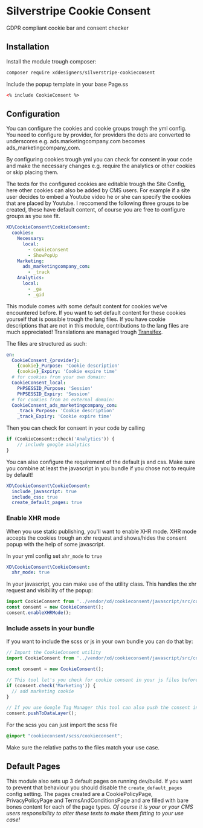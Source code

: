 # Silverstripe Cookie Consent
GDPR compliant cookie bar and consent checker

## Installation
Install the module trough composer:
```bash
composer require xddesigners/silverstripe-cookieconsent
``` 

Include the popup template in your base Page.ss
```html
<% include CookieConsent %>
```

## Configuration
You can configure the cookies and cookie groups trough the yml config. You need to configure by provider, for providers the dots are converted to underscores e.g. ads.marketingcompany.com becomes ads_marketingcompany_com.

By configuring cookies trough yml you can check for consent in your code and make the necessary changes e.g. require the analytics or other cookies or skip placing them.

The texts for the configured cookies are editable trough the Site Config, here other cookies can also be added by CMS users. 
For example if a site user decides to embed a Youtube video he or she can specify the cookies that are placed by Youtube.
I reccomend the following three groups to be created, these have default content, of course you are free to configure groups as you see fit.
```yaml
XD\CookieConsent\CookieConsent:
  cookies:
    Necessary:
      local:
        - CookieConsent
        - ShowPopUp
    Marketing:
      ads_marketingcompany_com:
        - _track
    Analytics:
      local:
        - _ga
        - _gid
```

This module comes with some default content for cookies we've encountered before. If you want to set default content for these cookies yourself that is possible trough the lang files. If you have cookie descriptions that are not in this module, contributions to the lang files are much appreciated! Translations are managed trough [Transifex](https://www.transifex.com/xd/cookie-consent).

The files are structured as such:
```yaml
en:
  CookieConsent_{provider}:
    {cookie}_Purpose: 'Cookie description'
    {cookie}_Expiry: 'Cookie expire time'
  # for cookies from your own domain:
  CookieConsent_local:
    PHPSESSID_Purpose: 'Session'
    PHPSESSID_Expiry: 'Session'
  # for cookies from an external domain:
  CookieConsent_ads_marketingcompany_com:
    _track_Purpose: 'Cookie description'
    _track_Expiry: 'Cookie expire time'
```

Then you can check for consent in your code by calling
```php
if (CookieConsent::check('Analytics')) {
    // include google analytics
}
```

You can also configure the requirement of the default js and css. 
Make sure you combine at least the javascript in you bundle if you chose not to require by default!
```yaml
XD\CookieConsent\CookieConsent:
  include_javascript: true
  include_css: true
  create_default_pages: true
```

### Enable XHR mode
When you use static publishing, you'll want to enable XHR mode. XHR mode accepts the cookies trough an xhr request and shows/hides the consent popup with the help of some javascript.

In your yml config set `xhr_mode` to `true`
```yaml
XD\CookieConsent\CookieConsent:
  xhr_mode: true
```

In your javascript, you can make use of the utility class. This handles the xhr request and visibility of the popup:
```js
import CookieConsent from '../vendor/xd/cookieconsent/javascript/src/cookieconsent';
const consent = new CookieConsent();
consent.enableXHRMode();
```

### Include assets in your bundle
If you want to include the scss or js in your own bundle you can do that by:
```js
// Import the CookieConsent utility 
import CookieConsent from '../vendor/xd/cookieconsent/javascript/src/cookieconsent';

const consent = new CookieConsent();

// This tool let's you check for cookie consent in your js files before you apply any cookies
if (consent.check('Marketing')) {
  // add marketing cookie
}

// If you use Google Tag Manager this tool can also push the consent into the dataLayer object
consent.pushToDataLayer();
```

For the scss you can just import the scss file
```scss
@import "cookieconsent/scss/cookieconsent";
```
Make sure the relative paths to the files match your use case.

## Default Pages
This module also sets up 3 default pages on running dev/build. 
If you want to prevent that behaviour you should disable the `create_default_pages` config setting.
The pages created are a CookiePolicyPage, PrivacyPolicyPage and TermsAndConditionsPage and are filled with bare bones content for each of the page types.
_Of course it is your or your CMS users responsibility to alter these texts to make them fitting to your use case!_

